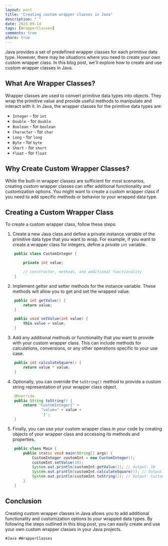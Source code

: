 ```yaml
---
layout: post
title: "Creating custom wrapper classes in Java"
description: " "
date: 2023-09-14
tags: [WrapperClasses]
comments: true
share: true
---
```


Java provides a set of predefined wrapper classes for each primitive data type. However, there may be situations where you need to create your own custom wrapper class. In this blog post, we'll explore how to create and use custom wrapper classes in Java.

## What Are Wrapper Classes?

Wrapper classes are used to convert primitive data types into objects. They wrap the primitive value and provide useful methods to manipulate and interact with it. In Java, the wrapper classes for the primitive data types are:

- `Integer` - for `int`
- `Double` - for `double`
- `Boolean` - for `boolean`
- `Character` - for `char`
- `Long` - for `long`
- `Byte` - for `byte`
- `Short` - for `short`
- `Float` - for `float`

## Why Create Custom Wrapper Classes?

While the built-in wrapper classes are sufficient for most scenarios, creating custom wrapper classes can offer additional functionality and customization options. You might want to create a custom wrapper class if you need to add specific methods or behavior to your wrapped data type.

## Creating a Custom Wrapper Class

To create a custom wrapper class, follow these steps:

1. Create a new Java class and define a private instance variable of the primitive data type that you want to wrap. For example, if you want to create a wrapper class for integers, define a private `int` variable.
   
```java
    public class CustomInteger {

        private int value;

        // constructor, methods, and additional functionality
    }
```

2. Implement getter and setter methods for the instance variable. These methods will allow you to get and set the wrapped value.

```java
    public int getValue() {
        return value;
    }

    public void setValue(int value) {
        this.value = value;
    }
```

3. Add any additional methods or functionality that you want to provide with your custom wrapper class. This can include methods for calculations, conversions, or any other operations specific to your use case.

```java
    public int calculateSquare() {
        return value * value;
    }
```

4. Optionally, you can override the `toString()` method to provide a custom string representation of your wrapper class object.

```java
    @Override
    public String toString() {
        return "CustomInteger{" +
                "value=" + value +
                '}';
    }
```

5. Finally, you can use your custom wrapper class in your code by creating objects of your wrapper class and accessing its methods and properties.

```java
    public class Main {
        public static void main(String[] args) {
            CustomInteger customInt = new CustomInteger();
            customInt.setValue(10);
            System.out.println(customInt.getValue()); // Output: 10
            System.out.println(customInt.calculateSquare()); // Output: 100
            System.out.println(customInt.toString()); // Output: CustomInteger{value=10}
        }
    }
```

## Conclusion

Creating custom wrapper classes in Java allows you to add additional functionality and customization options to your wrapped data types. By following the steps outlined in this blog post, you can easily create and use your own custom wrapper classes in your Java projects.

`#Java #WrapperClasses`